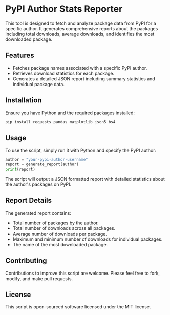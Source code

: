 # PyPI Author Stats Reporter

This tool is designed to fetch and analyze package data from PyPI for a specific author. It generates comprehensive reports about the packages including total downloads, average downloads, and identifies the most downloaded package.

## Features

- Fetches package names associated with a specific PyPI author.
- Retrieves download statistics for each package.
- Generates a detailed JSON report including summary statistics and individual package data.

## Installation

Ensure you have Python and the required packages installed:

```bash
pip install requests pandas matplotlib json5 bs4
```

## Usage

To use the script, simply run it with Python and specify the PyPI author:

```python
author = "your-pypi-author-username"
report = generate_report(author)
print(report)
```

The script will output a JSON formatted report with detailed statistics about the author's packages on PyPI.

## Report Details

The generated report contains:

- Total number of packages by the author.
- Total number of downloads across all packages.
- Average number of downloads per package.
- Maximum and minimum number of downloads for individual packages.
- The name of the most downloaded package.

## Contributing

Contributions to improve this script are welcome. Please feel free to fork, modify, and make pull requests.

## License

This script is open-sourced software licensed under the MIT license.
